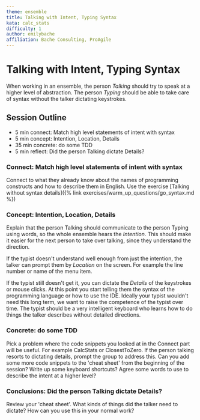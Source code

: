 ```yaml
---
theme: ensemble
title: Talking with Intent, Typing Syntax
kata: calc_stats
difficulty: 1
author: emilybache
affiliation: Bache Consulting, ProAgile
---
```


# Talking with Intent, Typing Syntax

When working in an ensemble, the person _Talking_ should try to speak at a higher level of abstraction. The person _Typing_ should be able to take care of syntax without the talker dictating keystrokes.

## Session Outline
 
* 5 min connect: Match high level statements of intent with syntax
* 5 min concept: Intention, Location, Details
* 35 min concrete: do some TDD
* 5 min reflect: Did the person Talking dictate Details?

### Connect: Match high level statements of intent with syntax

Connect to what they already know about the names of programming constructs and how to describe them in English. Use the exercise [Talking without syntax details]({% link exercises/warm_up_questions/go_syntax.md %})

### Concept: Intention, Location, Details
Explain that the person Talking should communicate to the person Typing using words, so the whole ensemble hears the _Intention_. This should make it easier for the next person to take over talking, since they understand the direction.

If the typist doesn't understand well enough from just the intention, the talker can prompt them by _Location_ on the screen. For example the line number or name of the menu item.

If the typist still doesn't get it, you can dictate the _Details_ of the keystrokes or mouse clicks. At this point you start telling them the syntax of the programming language or how to use the IDE. Ideally your typist wouldn't need this long term, we want to raise the competence of the typist over time. The typist should be a very intelligent keyboard who learns how to do things the talker describes without detailed directions.

### Concrete: do some TDD
Pick a problem where the code snippets you looked at in the Connect part will be useful. For example CalcStats or ClosestToZero. If the person talking resorts to dictating details, prompt the group to address this. Can you add some more code snippets to the 'cheat sheet' from the beginning of the session? Write up some keyboard shortcuts? Agree some words to use to describe the intent at a higher level?

### Conclusions: Did the person Talking dictate Details? 
Review your 'cheat sheet'. What kinds of things did the talker need to dictate? How can you use this in your normal work?

